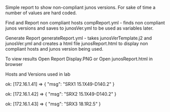 Simple report to show non-compliant junos versions.
For sake of time a number of values are hard coded.

Find and Report non compliant hosts
compReport.yml - finds non compliant junos versions and saves to junosVer.yml to be used as variables later.

Generate Report
generateReport.yml - takes junosVerTemplate.j2 and junosVer.yml and creates a html file junosReport.html to display non compliant hosts and junos version being used.

To view results 
Open Report Display.PNG or
Open junosReport.html in browser


Hosts and Versions used in lab

ok: [172.16.1.41] => {
    "msg": "SRX1  15.1X49-D140.2"
}

ok: [172.16.1.42] => {
    "msg": "SRX2  15.1X49-D140.2"
}

ok: [172.16.1.43] => {
    "msg": "SRX3  18.1R2.5"
}
